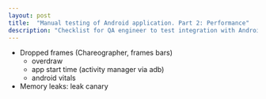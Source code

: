 ```yaml
---
layout: post
title:  "Manual testing of Android application. Part 2: Performance" 
description: "Checklist for QA engineer to test integration with Android OS"
---
```


* Dropped frames (Chareographer, frames bars)
    * overdraw
    * app start time (activity manager via adb)
    * android vitals
* Memory leaks: leak canary